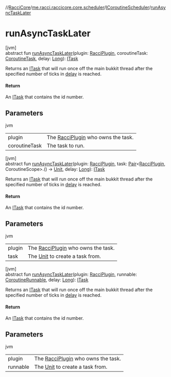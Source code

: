 //[RacciCore](../../../index.md)/[me.racci.raccicore.core.scheduler](../index.md)/[ICoroutineScheduler](index.md)/[runAsyncTaskLater](run-async-task-later.md)

# runAsyncTaskLater

[jvm]\
abstract fun [runAsyncTaskLater](run-async-task-later.md)(plugin: [RacciPlugin](../../me.racci.raccicore/-racci-plugin/index.md), coroutineTask: [CoroutineTask](../-coroutine-task/index.md), delay: [Long](https://kotlinlang.org/api/latest/jvm/stdlib/kotlin/-long/index.html)): [ITask](../-i-task/index.md)

Returns an [ITask](../-i-task/index.md) that will run once off the main bukkit thread after the specified number of ticks in [delay](run-async-task-later.md) is reached.

#### Return

An [ITask](../-i-task/index.md) that contains the id number.

## Parameters

jvm

| | |
|---|---|
| plugin | The [RacciPlugin](../../me.racci.raccicore/-racci-plugin/index.md) who owns the task. |
| coroutineTask | The task to run. |

[jvm]\
abstract fun [runAsyncTaskLater](run-async-task-later.md)(plugin: [RacciPlugin](../../me.racci.raccicore/-racci-plugin/index.md), task: [Pair](https://kotlinlang.org/api/latest/jvm/stdlib/kotlin/-pair/index.html)&lt;[RacciPlugin](../../me.racci.raccicore/-racci-plugin/index.md), CoroutineScope&gt;.() -&gt; [Unit](https://kotlinlang.org/api/latest/jvm/stdlib/kotlin/-unit/index.html), delay: [Long](https://kotlinlang.org/api/latest/jvm/stdlib/kotlin/-long/index.html)): [ITask](../-i-task/index.md)

Returns an [ITask](../-i-task/index.md) that will run once off the main bukkit thread after the specified number of ticks in [delay](run-async-task-later.md) is reached.

#### Return

An [ITask](../-i-task/index.md) that contains the id number.

## Parameters

jvm

| | |
|---|---|
| plugin | The [RacciPlugin](../../me.racci.raccicore/-racci-plugin/index.md) who owns the task. |
| task | The [Unit](https://kotlinlang.org/api/latest/jvm/stdlib/kotlin/-unit/index.html) to create a task from. |

[jvm]\
abstract fun [runAsyncTaskLater](run-async-task-later.md)(plugin: [RacciPlugin](../../me.racci.raccicore/-racci-plugin/index.md), runnable: [CoroutineRunnable](../-coroutine-runnable/index.md), delay: [Long](https://kotlinlang.org/api/latest/jvm/stdlib/kotlin/-long/index.html)): [ITask](../-i-task/index.md)

Returns an [ITask](../-i-task/index.md) that will run once off the main bukkit thread after the specified number of ticks in [delay](run-async-task-later.md) is reached.

#### Return

An [ITask](../-i-task/index.md) that contains the id number.

## Parameters

jvm

| | |
|---|---|
| plugin | The [RacciPlugin](../../me.racci.raccicore/-racci-plugin/index.md) who owns the task. |
| runnable | The [Unit](https://kotlinlang.org/api/latest/jvm/stdlib/kotlin/-unit/index.html) to create a task from. |
